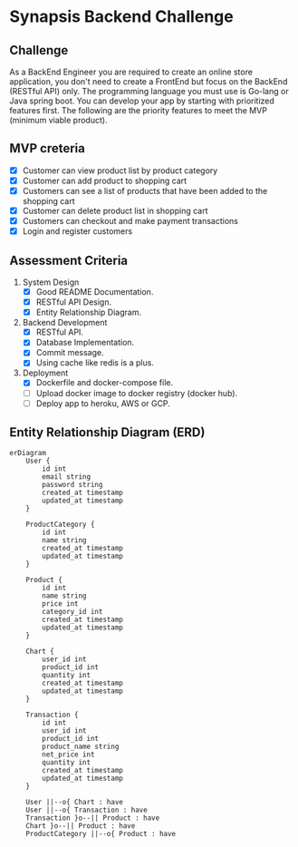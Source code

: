 # Synapsis Backend Challenge

## Challenge

As a BackEnd Engineer you are required to create an online store application, you don't need to create a FrontEnd but focus on the BackEnd (RESTful API) only. The programming language you must use is Go-lang or Java spring boot.
You can develop your app by starting with prioritized features first. The following are the priority features to meet the MVP (minimum viable product).

## MVP creteria

- [x] Customer can view product list by product category
- [x] Customer can add product to shopping cart
- [x] Customers can see a list of products that have been added to the shopping cart
- [x] Customer can delete product list in shopping cart
- [x] Customers can checkout and make payment transactions
- [x] Login and register customers

## Assessment Criteria

1. System Design
   - [x] Good README Documentation.
   - [x] RESTful API Design.
   - [x] Entity Relationship Diagram.

2. Backend Development
   - [x] RESTful API.
   - [x] Database Implementation.
   - [x] Commit message.
   - [x] Using cache like redis is a plus.

3. Deployment
   - [x] Dockerfile and docker-compose file.
   - [ ] Upload docker image to docker registry (docker hub).
   - [ ] Deploy app to heroku, AWS or GCP.

## Entity Relationship Diagram (ERD)

```mermaid
erDiagram
    User {
        id int
        email string
        password string
        created_at timestamp
        updated_at timestamp
    }

    ProductCategory {
        id int
        name string
        created_at timestamp
        updated_at timestamp
    }

    Product {
        id int
        name string
        price int
        category_id int
        created_at timestamp
        updated_at timestamp
    }

    Chart {
        user_id int
        product_id int
        quantity int
        created_at timestamp
        updated_at timestamp
    }

    Transaction {
        id int
        user_id int
        product_id int
        product_name string
        net_price int
        quantity int
        created_at timestamp
        updated_at timestamp
    }

    User ||--o{ Chart : have 
    User ||--o{ Transaction : have 
    Transaction }o--|| Product : have 
    Chart }o--|| Product : have 
    ProductCategory ||--o{ Product : have 
```
